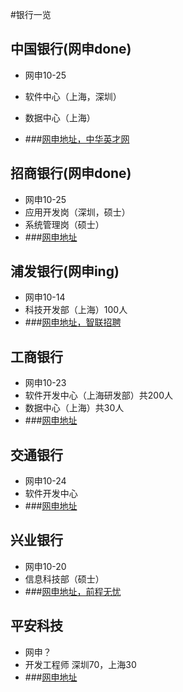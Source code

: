 #银行一览
## 中国银行(网申done)
- 网申10-25
- 软件中心（上海，深圳）
- 数据中心（上海）

- ###[网申地址，中华英才网](http://campus.chinahr.com/2015/pages/boc/jobs.asp)

## 招商银行(网申done)
- 网申10-25
- 应用开发岗（深圳，硕士）
- 系统管理岗（硕士）
- ###[网申地址](http://career.cmbchina.com/Campus/Campus.aspx)

## 浦发银行(网申ing)
- 网申10-14
- 科技开发部（上海）100人
- ###[网申地址，智联招聘](http://special.zhaopin.com/campus/2014/sh/091109/joblistz.htm#job)

## 工商银行
- 网申10-23
- 软件开发中心（上海研发部）共200人
- 数据中心（上海）共30人
- ###[网申地址](https://job.icbc.com.cn/ICBCDynamicSite2/Employ/AffiDetail.aspx?AffiType=1&Flag=1&PlacardID=20150035&ProjectID=0000095644&PlanID=20150035&parentPage=%2fICBCDynamicSite2%2fEmploy%2fAffiList.aspx%3fAffiType%3d1%26PlanID%3d20150035)

## 交通银行
- 网申10-24
- 软件开发中心
- ###[网申地址](http://job.bankcomm.com/getPositionById.do?positionId=19887)

## 兴业银行
- 网申10-20
- 信息科技部（硕士）
- ###[网申地址，前程无忧](http://xyz.51job.com//external/apply.aspx?jobid=64247340&ctmid=2324283)

## 平安科技
- 网申？
- 开发工程师 深圳70，上海30
- ###[网申地址](http://itjob.pingan.com/itjob.aface.school.jobDetail.do?operation=getJobById&jobId=E529DC38C35858E3E040210AA11F06DD)




